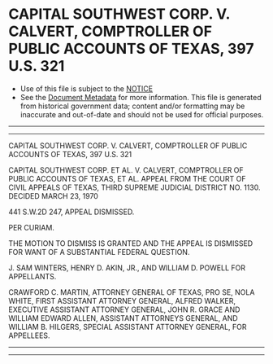 ---
---

# CAPITAL SOUTHWEST CORP. V. CALVERT, COMPTROLLER OF PUBLIC ACCOUNTS OF TEXAS, 397 U.S. 321

* Use of this file is subject to the [NOTICE](https://github.com/publicdocs/notice/blob/master/NOTICE)
* See the [Document Metadata](../../../) for more information.
  This file is generated from historical government data; content and/or formatting may be inaccurate and out-of-date and should not be used for official purposes.

----------
----------

CAPITAL SOUTHWEST CORP. V. CALVERT, COMPTROLLER OF PUBLIC ACCOUNTS OF TEXAS, 397 U.S. 321

CAPITAL SOUTHWEST CORP. ET AL. V. CALVERT, COMPTROLLER OF PUBLIC ACCOUNTS OF TEXAS, ET AL. APPEAL FROM THE COURT OF CIVIL APPEALS OF TEXAS, THIRD SUPREME JUDICIAL DISTRICT NO. 1130.  DECIDED MARCH 23, 1970

441 S.W.2D 247, APPEAL DISMISSED.

PER CURIAM.

THE MOTION TO DISMISS IS GRANTED AND THE APPEAL IS DISMISSED FOR WANT OF A SUBSTANTIAL FEDERAL QUESTION.

J. SAM WINTERS, HENRY D. AKIN, JR., AND WILLIAM D. POWELL FOR APPELLANTS.

CRAWFORD C. MARTIN, ATTORNEY GENERAL OF TEXAS, PRO SE, NOLA WHITE, FIRST ASSISTANT ATTORNEY GENERAL, ALFRED WALKER, EXECUTIVE ASSISTANT ATTORNEY GENERAL, JOHN R. GRACE AND WILLIAM EDWARD ALLEN, ASSISTANT ATTORNEYS GENERAL, AND WILLIAM B. HILGERS, SPECIAL ASSISTANT ATTORNEY GENERAL, FOR APPELLEES.


----------
----------

